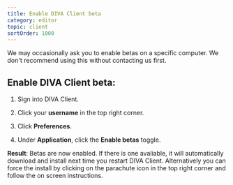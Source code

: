 ```yaml
---
title: Enable DIVA Client beta
category: editor
topic: client
sortOrder: 1000
---
```


We may occasionally ask you to enable betas on a specific computer. 
We don't recommend using this without contacting us first.

## Enable DIVA Client beta:

1. Sign into DIVA Client.

1. Click your **username** in the top right corner.

1. Click **Preferences**.

1. Under **Application**, click the **Enable betas** toggle.

<p class="tip tip--result">
  <strong>Result</strong>:
  Betas are now enabled. If there is one avaliable, it will automatically download and install next time you restart DIVA Client. 
  Alternatively you can force the install by clicking on the parachute icon in the top right corner and follow the on screen instructions.
</p>
